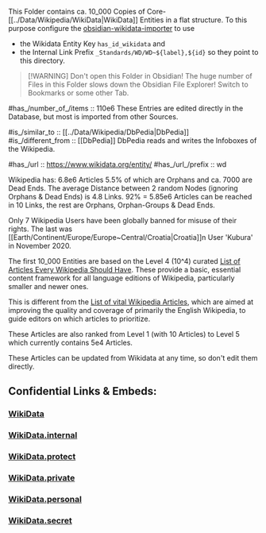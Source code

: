 This Folder contains ca. 10_000 Copies of Core-[[../Data/Wikipedia/WikiData|WikiData]] Entities in a flat structure. 
To this purpose configure the [obsidian-wikidata-importer](https://github.com/samwho/obsidian-wikidata-importer) to use 
- the Wikidata Entity Key `has_id_wikidata` and 
- the Internal Link Prefix `_Standards/WD/WD~${label},${id}` 
so they point to this directory.


> [!WARNING] Don't open this Folder in Obsidian!
> The huge number of Files in this Folder slows down the Obsidian File Explorer! 
> Switch to Bookmarks or some other Tab. 


#has_/number_of_/items :: 110e6 
These Entries are edited directly in the Database, but most is imported from other Sources. 

#is_/similar_to :: [[../Data/Wikipedia/DbPedia|DbPedia]]  
#is_/different_from :: [[DbPedia]]
DbPedia reads and writes the Infoboxes of the Wikipedia. 


#has_/url :: https://www.wikidata.org/entity/ 
#has_/url_/prefix :: wd 


Wikipedia has: 6.8e6 Articles 5.5% of which are Orphans and ca. 7000 are Dead Ends. 
The average Distance between 2 random Nodes (ignoring Orphans & Dead Ends) is 4.8 Links. 
92% = 5.85e6 Articles can be reached in 10 Links, the rest are Orphans, Orphan-Groups & Dead Ends. 

Only 7 Wikipedia Users have been globally banned for misuse of their rights. 
The last was [[Earth/Continent/Europe/Europe~Central/Croatia|Croatia]]n User 'Kubura' in November 2020. 


The first 10_000 Entities are based on the Level 4 (10^4) curated [List of Articles Every Wikipedia Should Have](https://meta.wikimedia.org/wiki/List_of_articles_every_Wikipedia_should_have/Expanded). 
These provide a basic, essential content framework for all language editions of Wikipedia, particularly smaller and newer ones. 

This is different from the  [List of vital Wikipedia Articles](https://en.wikipedia.org/wiki/Wikipedia:Vital_articles), 
which are aimed at improving the quality and coverage 
of primarily the English Wikipedia, to guide editors on which articles to prioritize. 

These Articles are also ranked from Level 1 (with 10 Articles) to Level 5 which currently contains 5e4 Articles. 

These Articles can be updated from Wikidata at any time, so don't edit them directly. 

## Confidential Links & Embeds: 

### [WikiData](/_public/WikiData.md) 

### [WikiData.internal](/_internal/WikiData.internal.md) 

### [WikiData.protect](/_protect/WikiData.protect.md) 

### [WikiData.private](/_private/WikiData.private.md) 

### [WikiData.personal](/_personal/WikiData.personal.md) 

### [WikiData.secret](/_secret/WikiData.secret.md) 
